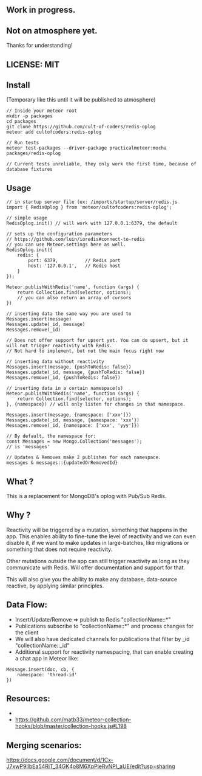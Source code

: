 ## Work in progress. 
## Not on atmosphere yet.

Thanks for understanding!

## LICENSE: MIT

## Install
(Temporary like this until it will be published to atmosphere)

```
// Inside your meteor root
mkdir -p packages
cd packages
git clone https://github.com/cult-of-coders/redis-oplog
meteor add cultofcoders:redis-oplog

// Run tests
meteor test-packages --driver-package practicalmeteor:mocha packages/redis-oplog

// Current tests unreliable, they only work the first time, because of database fixtures
```

## Usage

```
// in startup server file (ex: /imports/startup/server/redis.js
import { RedisOplog } from 'meteor/cultofcoders:redis-oplog';

// simple usage
RedisOplog.init() // will work with 127.0.0.1:6379, the default

// sets up the configuration parameters 
// https://github.com/luin/ioredis#connect-to-redis
// you can use Meteor.settings here as well.
RedisOplog.init({
    redis: {
        port: 6379,          // Redis port
        host: '127.0.0.1',   // Redis host
    }
});
```

```
Meteor.publishWithRedis('name', function (args) {
    return Collection.find(selector, options);
    // you can also return an array of cursors
})
```

```
// inserting data the same way you are used to
Messages.insert(message)
Messages.update(_id, message)
Messages.remove(_id)

// Does not offer support for upsert yet. You can do upsert, but it will not trigger reactivity with Redis.
// Not hard to implement, but not the main focus right now

// inserting data without reactivity
Messages.insert(message, {pushToRedis: false})
Messages.update(_id, message, {pushToRedis: false})
Messages.remove(_id, {pushToRedis: false})

// inserting data in a certain namespace(s)
Meteor.publishWithRedis('name', function (args) {
    return Collection.find(selector, options);
}, {namespace}) // will only listen for changes in that namespace.

Messages.insert(message, {namespace: ['xxx']})
Messages.update(_id, message, {namespace: 'xxx'})
Messages.remove(_id, {namespace: ['xxx', 'yyy']})
```

```
// By default, the namespace for:
const Messages = new Mongo.Collection('messages');
// is 'messages'

// Updates & Removes make 2 publishes for each namespace.
messages & messages::{updatedOrRemovedId}
```

## What ?

This is a replacement for MongoDB's oplog with Pub/Sub Redis.

## Why ?

Reactivity will be triggered by a mutation, something that happens in the app.
This enables ability to fine-tune the level of reactivity and we can even disable it, if we want to make updates in large-batches,
like migrations or something that does not require reactivity.

Other mutations outside the app can still trigger reactivity as long as they communicate with Redis. Will offer documentation and support for that.

This will also give you the ability to make any database, data-source reactive, by applying similar principles.

## Data Flow:

- Insert/Update/Remove => publish to Redis "collectionName::*"
- Publications subscribe to "collectionName::*" and process changes for the client
- We will also have dedicated channels for publications that filter by _id "collectionName::_id"
- Additional support for reactivity namespacing, that can enable creating a chat app in Meteor like:

```
Message.insert(doc, cb, {
    namespace: 'thread-id'
})

```

## Resources:
- 
- https://github.com/matb33/meteor-collection-hooks/blob/master/collection-hooks.js#L198

## Merging scenarios:

https://docs.google.com/document/d/1Cx-J7xwP9IlbEa54RiT_34GK4o8M6XpPieRvNPI_aUE/edit?usp=sharing
